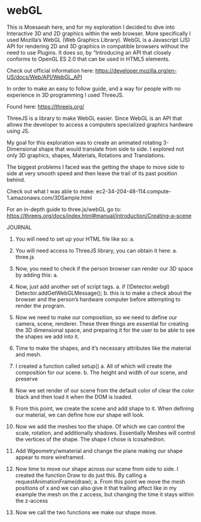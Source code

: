 # webGL

This is Moesaeah here, and for my exploration I decided to dive into Interactive 3D and 2D graphics within the web browser. More specifically I used Mozilla’s WebGL (Web Graphics Library). WebGL is a Javascript (JS) API for rendering 2D and 3D graphics in compatible browsers without the need to use Plugins. It does so, by “Introducing an API that closely conforms to OpenGL ES 2.0 that can be used in HTML5 <canvas> elements.

Check out official information here:
https://developer.mozilla.org/en-US/docs/Web/API/WebGL_API

In order to make an easy to follow guide, and a way for people with no experience in 3D programming I used ThreeJS. 

Found here: 
		https://threejs.org/

ThreeJS is a library to make WebGL easier. Since WebGL is an API that allows the developer to access a computers specialized graphics hardware using JS.  

My goal for this exploration was to create an animated rotating 3-Dimensional shape that would translate from side to side. I explored not only 3D graphics, shapes, Materials, Rotations and Translations. 



The biggest problems I faced was the getting the shape to move side to side at very smooth speed and then leave the trail of its past position behind.  

Check out what I was able to make: 
ec2-34-204-48-114.compute-1.amazonaws.com/3DSample.html

For an in-depth guide to three.js/webGL go to: 
https://threejs.org/docs/index.html#manual/introduction/Creating-a-scene

JOURNAL
1.	You will need to set up your HTML file like so:
a.	<!DOCTYPE html> <html> <head> <meta charset=utf-8> <title>My first three.js app</title> <style> body { margin: 0; } canvas { width: 100%; height: 100% } </style> </head> <body> <script src="js/three.js"></script> <script> // Our Javascript will go here. </script> </body> </html>

2.	You will need access to ThreeJS library, you can obtain it here:
a.	three.js
3.	Now, you need to check if the person browser can render our 3D space by adding this: 
a.	<script src="http://brangerbriz.net/labs/threejs_playGnd/js/Detector.js"></script>
4.	Now, just add another set of script tags. 
a.	if (!Detector.webgl) Detector.addGetWebGLMessage();
b.	this is to make a check about the browser and the person’s hardware computer before attempting to render the program. 
5.	Now we need to make our composition, so we need to define our camera, scene, renderer. These three things are essential for creating the 3D dimensional space, and preparing it for the user to be able to see the shapes we add into it. 
6.	Time to make the shapes, and it’s necessary attributes like the material and mesh.
7.	I created a function called setup()
a.	All of which will create the composition for our scene. 
b.	The height and width of our scene, and preserve
8.	Now we set render of our scene from the default color of clear the color black and then load it when the DOM is loaded. 
9.	From this point, we create the scene and add shape to it. When defining our material, we can define how our shape will look. 
10.	Now we add the meshes too the shape. Of which we can control the scale, rotation, and additionally shadows. Essentially Meshes will control the vertices of the shape. The shape I chose is Icosahedron. 
11.	Add Wgeometry/wmaterial and change the plane making our shape appear to more wireframed.
12.	Now time to move our shape across our scene from side to side. I created the function Draw to do just this.  By calling a requestAnimationFrame(draw);
a.	From this point we move the mesh positions of x and we can also give it that trailing affect like in my example the mesh on the z access, but changing the time it stays within the z-access
13.	Now we call the two functions we make our shape move. 
